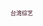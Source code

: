 <html>

<head>
<script>
var _hmt = _hmt || [];
(function() {
  var hm = document.createElement("script");
  hm.src = "//hm.baidu.com/hm.js?d806c3d7d760e2d7972109ae2f65de3c";
  var s = document.getElementsByTagName("script")[0]; 
  s.parentNode.insertBefore(hm, s);
})();
</script>

<title>我的第一个 HTML 页面</title>
</head>

<body>

<a href="http://www.reliablecounter.com" target="_blank"><img src="http://www.reliablecounter.com/count.php?page=github.com/wuzongxian926/video_list/blob/master/zy.md&digit=style/plain/5/&reloads=0" alt="" title="" border="0"></a><br /><a href="http://www.twzy.tw" target="_blank" style="font-family: Geneva, Arial; font-size: 9px; color: #330010; text-decoration: none;">台湾综艺</a>

</body>

</html>
